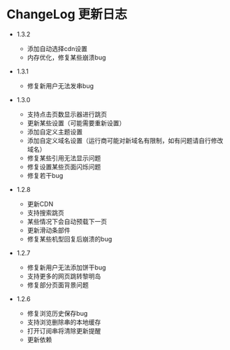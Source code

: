 # ChangeLog 更新日志
- 1.3.2
    - 添加自动选择cdn设置
    - 内存优化，修复某些崩溃bug
    
- 1.3.1
    - 修复新用户无法发串bug
    
- 1.3.0
    - 支持点击页数显示器进行跳页
    - 更新某些设置（可能需要重新设置）
    - 添加自定义主题设置
    - 添加自定义域名设置（运行商可能对新域名有限制，如有问题请自行修改域名）
    - 修复某些引用无法显示问题
    - 修复设置某些页面闪烁问题
    - 修复若干bug
   
- 1.2.8
    - 更新CDN
    - 支持搜索跳页
    - 某些情况下会自动预载下一页
    - 更新滑动条部件
    - 修复某些机型回复后崩溃的bug
    
- 1.2.7
    - 修复新用户无法添加饼干bug
    - 支持更多的网页跳转黎明岛
    - 修复部分页面背景问题
    
- 1.2.6 
    - 修复浏览历史保存bug
    - 支持浏览删除串的本地缓存
    - 打开订阅串将清除更新提醒
    - 更新依赖